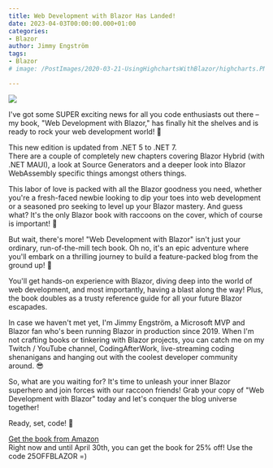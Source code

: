```yaml
---
title: Web Development with Blazor Has Landed! 
date: 2023-04-03T00:00:00.000+01:00
categories:
- Blazor
author: Jimmy Engström
tags:
- Blazor
# image: /PostImages/2020-03-21-UsingHighchartsWithBlazor/highcharts.PNG

---
```


<image src="\PostImages\2023\Cover4.gif" class="center"/>

I've got some SUPER exciting news for all you code enthusiasts out there – my book, "Web Development with Blazor," has finally hit the shelves and is ready to rock your web development world! 🥳

This new edition is updated from .NET 5 to .NET 7.  
There are a couple of completely new chapters covering Blazor Hybrid (with .NET MAUI), a look at Source Generators and a deeper look into Blazor WebAssembly specific things amongst others things.  

This labor of love is packed with all the Blazor goodness you need, whether you're a fresh-faced newbie looking to dip your toes into web development or a seasoned pro seeking to level up your Blazor mastery. And guess what? It's the only Blazor book with raccoons on the cover, which of course is important! 🦝

But wait, there's more! "Web Development with Blazor" isn't just your ordinary, run-of-the-mill tech book. Oh no, it's an epic adventure where you'll embark on a thrilling journey to build a feature-packed blog from the ground up! 🚀

You'll get hands-on experience with Blazor, diving deep into the world of web development, and most importantly, having a blast along the way! Plus, the book doubles as a trusty reference guide for all your future Blazor escapades.

In case we haven't met yet, I'm Jimmy Engström, a Microsoft MVP and Blazor fan who's been running Blazor in production since 2019. When I'm not crafting books or tinkering with Blazor projects, you can catch me on my Twitch / YouTube channel, CodingAfterWork, live-streaming coding shenanigans and hanging out with the coolest developer community around. 😎

So, what are you waiting for? It's time to unleash your inner Blazor superhero and join forces with our raccoon friends! Grab your copy of "Web Development with Blazor" today and let's conquer the blog universe together!

Ready, set, code! 🎉

<a href="https://www.amazon.com/Web-Development-Blazor-depth-interactive/dp/1803241497/">Get the book from Amazon</a>   
Right now and until April 30th, you can get the book for 25% off!
Use the code 25OFFBLAZOR =)
